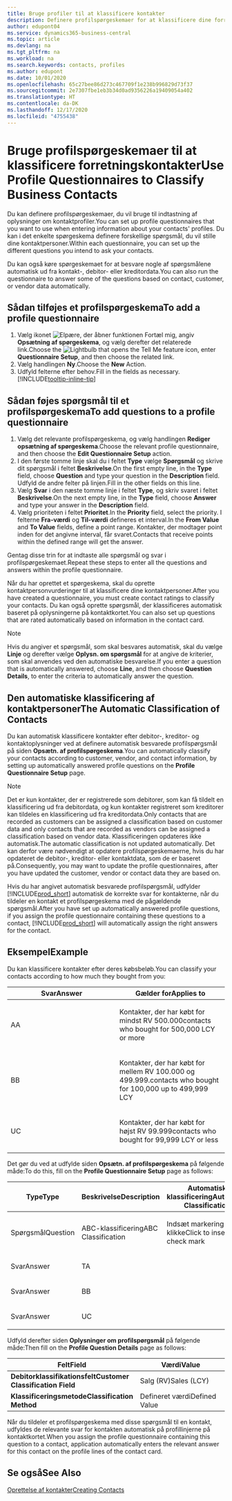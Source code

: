 ```yaml
---
title: Bruge profiler til at klassificere kontakter
description: Definere profilspørgeskemaer for at klassificere dine forretningskontakter
author: edupont04
ms.service: dynamics365-business-central
ms.topic: article
ms.devlang: na
ms.tgt_pltfrm: na
ms.workload: na
ms.search.keywords: contacts, profiles
ms.author: edupont
ms.date: 10/01/2020
ms.openlocfilehash: 65c27bee86d273c467709f1e238b996829d73f37
ms.sourcegitcommit: 2e7307fbe1eb3b34d0ad9356226a19409054a402
ms.translationtype: HT
ms.contentlocale: da-DK
ms.lasthandoff: 12/17/2020
ms.locfileid: "4755438"
---
```

# <a name="use-profile-questionnaires-to-classify-business-contacts"></a><span data-ttu-id="fefd4-103">Bruge profilspørgeskemaer til at klassificere forretningskontakter</span><span class="sxs-lookup"><span data-stu-id="fefd4-103">Use Profile Questionnaires to Classify Business Contacts</span></span>
<span data-ttu-id="fefd4-104">Du kan definere profilspørgeskemaer, du vil bruge til indtastning af oplysninger om kontaktprofiler.</span><span class="sxs-lookup"><span data-stu-id="fefd4-104">You can set up profile questionnaires that you want to use when entering information about your contacts' profiles.</span></span> <span data-ttu-id="fefd4-105">Du kan i det enkelte spørgeskema definere forskellige spørgsmål, du vil stille dine kontaktpersoner.</span><span class="sxs-lookup"><span data-stu-id="fefd4-105">Within each questionnaire, you can set up the different questions you intend to ask your contacts.</span></span>  

<span data-ttu-id="fefd4-106">Du kan også køre spørgeskemaet for at besvare nogle af spørgsmålene automatisk ud fra kontakt-, debitor- eller kreditordata.</span><span class="sxs-lookup"><span data-stu-id="fefd4-106">You can also run the questionnaire to answer some of the questions based on contact, customer, or vendor data automatically.</span></span>  

## <a name="to-add-a-profile-questionnaire"></a><span data-ttu-id="fefd4-107">Sådan tilføjes et profilspørgeskema</span><span class="sxs-lookup"><span data-stu-id="fefd4-107">To add a profile questionnaire</span></span>
1.  <span data-ttu-id="fefd4-108">Vælg ikonet ![Elpære, der åbner funktionen Fortæl mig](media/ui-search/search_small.png "Fortæl mig, hvad du vil foretage dig"), angiv **Opsætning af spørgeskema**, og vælg derefter det relaterede link.</span><span class="sxs-lookup"><span data-stu-id="fefd4-108">Choose the ![Lightbulb that opens the Tell Me feature](media/ui-search/search_small.png "Tell me what you want to do") icon, enter **Questionnaire Setup**, and then choose the related link.</span></span>  
2.  <span data-ttu-id="fefd4-109">Vælg handlingen **Ny**.</span><span class="sxs-lookup"><span data-stu-id="fefd4-109">Choose the **New** Action.</span></span>  
3.  <span data-ttu-id="fefd4-110">Udfyld felterne efter behov.</span><span class="sxs-lookup"><span data-stu-id="fefd4-110">Fill in the fields as necessary.</span></span> [!INCLUDE[tooltip-inline-tip](includes/tooltip-inline-tip_md.md)]  

## <a name="to-add-questions-to-a-profile-questionnaire"></a><span data-ttu-id="fefd4-111">Sådan føjes spørgsmål til et profilspørgeskema</span><span class="sxs-lookup"><span data-stu-id="fefd4-111">To add questions to a profile questionnaire</span></span>
1.  <span data-ttu-id="fefd4-112">Vælg det relevante profilspørgeskema, og vælg handlingen **Rediger opsætning af spørgeskema**.</span><span class="sxs-lookup"><span data-stu-id="fefd4-112">Choose the relevant profile questionnaire, and then choose the **Edit Questionnaire Setup** action.</span></span>  
2.  <span data-ttu-id="fefd4-113">I den første tomme linje skal du i feltet **Type** vælge **Spørgsmål** og skrive dit spørgsmål i feltet **Beskrivelse**.</span><span class="sxs-lookup"><span data-stu-id="fefd4-113">On the first empty line, in the **Type** field, choose **Question** and type your question in the **Description** field.</span></span> <span data-ttu-id="fefd4-114">Udfyld de andre felter på linjen.</span><span class="sxs-lookup"><span data-stu-id="fefd4-114">Fill in the other fields on this line.</span></span>  
3.  <span data-ttu-id="fefd4-115">Vælg **Svar** i den næste tomme linje i feltet **Type**, og skriv svaret i feltet **Beskrivelse**.</span><span class="sxs-lookup"><span data-stu-id="fefd4-115">On the next empty line, in the **Type** field, choose **Answer** and type your answer in the **Description** field.</span></span>  
4.  <span data-ttu-id="fefd4-116">Vælg prioriteten i feltet **Prioritet**.</span><span class="sxs-lookup"><span data-stu-id="fefd4-116">In the **Priority** field, select the priority.</span></span> <span data-ttu-id="fefd4-117">I felterne **Fra-værdi** og **Til-værdi** defineres et interval.</span><span class="sxs-lookup"><span data-stu-id="fefd4-117">In the **From Value** and **To Value** fields, define a point range.</span></span> <span data-ttu-id="fefd4-118">Kontakter, der modtager point inden for det angivne interval, får svaret.</span><span class="sxs-lookup"><span data-stu-id="fefd4-118">Contacts that receive points within the defined range will get the answer.</span></span>  

<span data-ttu-id="fefd4-119">Gentag disse trin for at indtaste alle spørgsmål og svar i profilspørgeskemaet.</span><span class="sxs-lookup"><span data-stu-id="fefd4-119">Repeat these steps to enter all the questions and answers within the profile questionnaire.</span></span>

<span data-ttu-id="fefd4-120">Når du har oprettet et spørgeskema, skal du oprette kontaktpersonvurderinger til at klassificere dine kontaktpersoner.</span><span class="sxs-lookup"><span data-stu-id="fefd4-120">After you have created a questionnaire, you must create contact ratings to classify your contacts.</span></span> <span data-ttu-id="fefd4-121">Du kan også oprette spørgsmål, der klassificeres automatisk baseret på oplysningerne på kontaktkortet.</span><span class="sxs-lookup"><span data-stu-id="fefd4-121">You can also set up questions that are rated automatically based on information in the contact card.</span></span>  

> [!NOTE]
> <span data-ttu-id="fefd4-122">Hvis du angiver et spørgsmål, som skal besvares automatisk, skal du vælge <STRONG>Linje</STRONG> og derefter vælge <STRONG>Oplysn. om spørgsmål</STRONG> for at angive de kriterier, som skal anvendes ved den automatiske besvarelse.</span><span class="sxs-lookup"><span data-stu-id="fefd4-122">If you enter a question that is automatically answered, choose <STRONG>Line</STRONG>, and then choose <STRONG>Question Details</STRONG>, to enter the criteria to automatically answer the question.</span></span>

## <a name="the-automatic-classification-of-contacts"></a><span data-ttu-id="fefd4-123">Den automatiske klassificering af kontaktpersoner</span><span class="sxs-lookup"><span data-stu-id="fefd4-123">The Automatic Classification of Contacts</span></span>
<span data-ttu-id="fefd4-124">Du kan automatisk klassificere kontakter efter debitor-, kreditor- og kontaktoplysninger ved at definere automatisk besvarede profilspørgsmål på siden **Opsætn. af profilspørgeskema**.</span><span class="sxs-lookup"><span data-stu-id="fefd4-124">You can automatically classify your contacts according to customer, vendor, and contact information, by setting up automatically answered profile questions on the **Profile Questionnaire Setup** page.</span></span>  

> [!NOTE]
> <span data-ttu-id="fefd4-125">Det er kun kontakter, der er registrerede som debitorer, som kan få tildelt en klassificering ud fra debitordata, og kun kontakter registreret som kreditorer kan tildeles en klassificering ud fra kreditordata.</span><span class="sxs-lookup"><span data-stu-id="fefd4-125">Only contacts that are recorded as customers can be assigned a classification based on customer data and only contacts that are recorded as vendors can be assigned a classification based on vendor data.</span></span> <span data-ttu-id="fefd4-126">Klassificeringen opdateres ikke automatisk.</span><span class="sxs-lookup"><span data-stu-id="fefd4-126">The automatic classification is not updated automatically.</span></span> <span data-ttu-id="fefd4-127">Det kan derfor være nødvendigt at opdatere profilspørgeskemaerne, hvis du har opdateret de debitor-, kreditor- eller kontaktdata, som de er baseret på.</span><span class="sxs-lookup"><span data-stu-id="fefd4-127">Consequently, you may want to update the profile questionnaires, after you have updated the customer, vendor or contact data they are based on.</span></span>  

<span data-ttu-id="fefd4-128">Hvis du har angivet automatisk besvarede profilspørgsmål, udfylder [!INCLUDE[prod_short](includes/prod_short.md)] automatisk de korrekte svar for kontakterne, når du tildeler en kontakt et profilspørgeskema med de pågældende spørgsmål.</span><span class="sxs-lookup"><span data-stu-id="fefd4-128">After you have set up automatically answered profile questions, if you assign the profile questionnaire containing these questions to a contact, [!INCLUDE[prod_short](includes/prod_short.md)] will automatically assign the right answers for the contact.</span></span>  

## <a name="example"></a><span data-ttu-id="fefd4-129">Eksempel</span><span class="sxs-lookup"><span data-stu-id="fefd4-129">Example</span></span>
<span data-ttu-id="fefd4-130">Du kan klassificere kontakter efter deres købsbeløb.</span><span class="sxs-lookup"><span data-stu-id="fefd4-130">You can classify your contacts according to how much they bought from you:</span></span>

<table>
<colgroup>
<col style="width: 50%" />
<col style="width: 50%" />
</colgroup>
<thead>
<tr class="header">
<th><span data-ttu-id="fefd4-131"><strong>Svar</strong></span><span class="sxs-lookup"><span data-stu-id="fefd4-131"><strong>Answer</strong></span></span></th>
<th><span data-ttu-id="fefd4-132"><strong>Gælder for</strong></span><span class="sxs-lookup"><span data-stu-id="fefd4-132"><strong>Applies to</strong></span></span></th>
</tr>
</thead>
<tbody>
<tr class="odd">
<td><p><span data-ttu-id="fefd4-133">A</span><span class="sxs-lookup"><span data-stu-id="fefd4-133">A</span></span></p></td>
<td><p><span data-ttu-id="fefd4-134">Kontakter, der har købt for mindst RV 500.000</span><span class="sxs-lookup"><span data-stu-id="fefd4-134">contacts who bought for 500,000 LCY or more</span></span></p></td>
</tr>
<tr class="even">
<td><p><span data-ttu-id="fefd4-135">B</span><span class="sxs-lookup"><span data-stu-id="fefd4-135">B</span></span></p></td>
<td><p><span data-ttu-id="fefd4-136">Kontakter, der har købt for mellem RV 100.000 og 499.999.</span><span class="sxs-lookup"><span data-stu-id="fefd4-136">contacts who bought for 100,000 up to 499,999 LCY</span></span></p></td>
</tr>
<tr class="odd">
<td><p><span data-ttu-id="fefd4-137">U</span><span class="sxs-lookup"><span data-stu-id="fefd4-137">C</span></span></p></td>
<td><p><span data-ttu-id="fefd4-138">Kontakter, der har købt for højst RV 99.999</span><span class="sxs-lookup"><span data-stu-id="fefd4-138">contacts who bought for 99,999 LCY or less</span></span></p></td>
</tr>
</tbody>
</table>

<span data-ttu-id="fefd4-139">Det gør du ved at udfylde siden **Opsætn. af profilspørgeskema** på følgende måde:</span><span class="sxs-lookup"><span data-stu-id="fefd4-139">To do this, fill on the **Profile Questionnaire Setup** page as follows:</span></span>


<table>
<colgroup>
<col style="width: 20%" />
<col style="width: 20%" />
<col style="width: 20%" />
<col style="width: 20%" />
<col style="width: 20%" />
</colgroup>
<thead>
<tr class="header">
<th><span data-ttu-id="fefd4-140"><strong>Type</strong></span><span class="sxs-lookup"><span data-stu-id="fefd4-140"><strong>Type</strong></span></span></th>
<th><span data-ttu-id="fefd4-141"><strong>Beskrivelse</strong></span><span class="sxs-lookup"><span data-stu-id="fefd4-141"><strong>Description</strong></span></span></th>
<th><span data-ttu-id="fefd4-142"><strong>Automatisk klassificering</strong></span><span class="sxs-lookup"><span data-stu-id="fefd4-142"><strong>Automatic Classification</strong></span></span></th>
<th><span data-ttu-id="fefd4-143"><strong>Fra værdi</strong></span><span class="sxs-lookup"><span data-stu-id="fefd4-143"><strong>From Value</strong></span></span></th>
<th><span data-ttu-id="fefd4-144"><strong>Til værdi</strong></span><span class="sxs-lookup"><span data-stu-id="fefd4-144"><strong>To Value</strong></span></span></th>
</tr>
</thead>
<tbody>
<tr class="odd">
<td><p><span data-ttu-id="fefd4-145">Spørgsmål</span><span class="sxs-lookup"><span data-stu-id="fefd4-145">Question</span></span></p></td>
<td><p><span data-ttu-id="fefd4-146">ABC-klassificering</span><span class="sxs-lookup"><span data-stu-id="fefd4-146">ABC Classification</span></span></p></td>
<td><p><span data-ttu-id="fefd4-147">Indsæt markering ved at klikke</span><span class="sxs-lookup"><span data-stu-id="fefd4-147">Click to insert a check mark</span></span></p></td>
<td><p> </p></td>
<td><p> </p></td>
</tr>
<tr class="even">
<td><p><span data-ttu-id="fefd4-148">Svar</span><span class="sxs-lookup"><span data-stu-id="fefd4-148">Answer</span></span></p></td>
<td><p><span data-ttu-id="fefd4-149">T</span><span class="sxs-lookup"><span data-stu-id="fefd4-149">A</span></span></p></td>
<td><p> </p></td>
<td><p><span data-ttu-id="fefd4-150">500,000</span><span class="sxs-lookup"><span data-stu-id="fefd4-150">500,000</span></span></p></td>
<td><p> </p></td>
</tr>
<tr class="odd">
<td><p><span data-ttu-id="fefd4-151">Svar</span><span class="sxs-lookup"><span data-stu-id="fefd4-151">Answer</span></span></p></td>
<td><p><span data-ttu-id="fefd4-152">B</span><span class="sxs-lookup"><span data-stu-id="fefd4-152">B</span></span></p></td>
<td><p> </p></td>
<td><p><span data-ttu-id="fefd4-153">100,000</span><span class="sxs-lookup"><span data-stu-id="fefd4-153">100,000</span></span></p></td>
<td><p><span data-ttu-id="fefd4-154">499,999</span><span class="sxs-lookup"><span data-stu-id="fefd4-154">499,999</span></span></p></td>
</tr>
<tr class="even">
<td><p><span data-ttu-id="fefd4-155">Svar</span><span class="sxs-lookup"><span data-stu-id="fefd4-155">Answer</span></span></p></td>
<td><p><span data-ttu-id="fefd4-156">U</span><span class="sxs-lookup"><span data-stu-id="fefd4-156">C</span></span></p></td>
<td><p> </p></td>
<td><p> </p></td>
<td><p><span data-ttu-id="fefd4-157">99,999</span><span class="sxs-lookup"><span data-stu-id="fefd4-157">99,999</span></span></p></td>
</tr>
</tbody>
</table>

<span data-ttu-id="fefd4-158">Udfyld derefter siden **Oplysninger om profilspørgsmål** på følgende måde:</span><span class="sxs-lookup"><span data-stu-id="fefd4-158">Then fill on the **Profile Question Details** page as follows:</span></span>
<table>
<colgroup>
<col style="width: 50%" />
<col style="width: 50%" />
</colgroup>
<thead>
<tr class="header">
<th><span data-ttu-id="fefd4-159"><strong>Felt</strong></span><span class="sxs-lookup"><span data-stu-id="fefd4-159"><strong>Field</strong></span></span></th>
<th><span data-ttu-id="fefd4-160"><strong>Værdi</strong></span><span class="sxs-lookup"><span data-stu-id="fefd4-160"><strong>Value</strong></span></span></th>
</tr>
</thead>
<tbody>
<tr>
<td><span data-ttu-id="fefd4-161"><strong>Debitorklassifikationsfelt</strong></span><span class="sxs-lookup"><span data-stu-id="fefd4-161"><strong>Customer Classification Field</strong></span></span></td>
<td><span data-ttu-id="fefd4-162"><emphasis>Salg (RV)</emphasis></span><span class="sxs-lookup"><span data-stu-id="fefd4-162"><emphasis>Sales (LCY)</emphasis></span></span></td>
</tr>
<tr>
<td><span data-ttu-id="fefd4-163"><strong>Klassificeringsmetode</strong></span><span class="sxs-lookup"><span data-stu-id="fefd4-163"><strong>Classification Method</strong></span></span></td>
<td><span data-ttu-id="fefd4-164"><emphasis>Defineret værdi</emphasis></span><span class="sxs-lookup"><span data-stu-id="fefd4-164"><emphasis>Defined Value</emphasis></span></span></td>
</tr>
</tbody>
</table>

<span data-ttu-id="fefd4-165">Når du tildeler et profilspørgeskema med disse spørgsmål til en kontakt, udfyldes de relevante svar for kontakten automatisk på profillinjerne på kontaktkortet.</span><span class="sxs-lookup"><span data-stu-id="fefd4-165">When you assign the profile questionnaire containing this question to a contact, application automatically enters the relevant answer for this contact on the profile lines of the contact card.</span></span>

## <a name="see-also"></a><span data-ttu-id="fefd4-166">Se også</span><span class="sxs-lookup"><span data-stu-id="fefd4-166">See Also</span></span>
[<span data-ttu-id="fefd4-167">Oprettelse af kontakter</span><span class="sxs-lookup"><span data-stu-id="fefd4-167">Creating Contacts</span></span>](marketing-create-contact-companies.md)  
